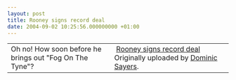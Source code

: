 ```yaml
---
layout: post
title: Rooney signs record deal
date: 2004-09-02 10:25:56.000000000 +01:00
---
```

<table>	<tr>		<!-- Your Description -->		<td>Oh no! How soon before he brings out "Fog On The Tyne"?</td>		<!-- The Image &amp; -->		<!-- Image Title, Uploaded by -->		<td>			<a href="http://www.flickr.com/photo.gne?id=321745" title="photo sharing"><img src="http://www.flickr.com/photos/321745_m.jpg" alt=""/></a>
							<a href="http://www.flickr.com/photo.gne?id=321745">Rooney signs record deal</a>
			Originally uploaded by 			<a href="http://www.flickr.com/people/dominicsayers/">Dominic Sayers</a>.					</td>	</tr></table>
